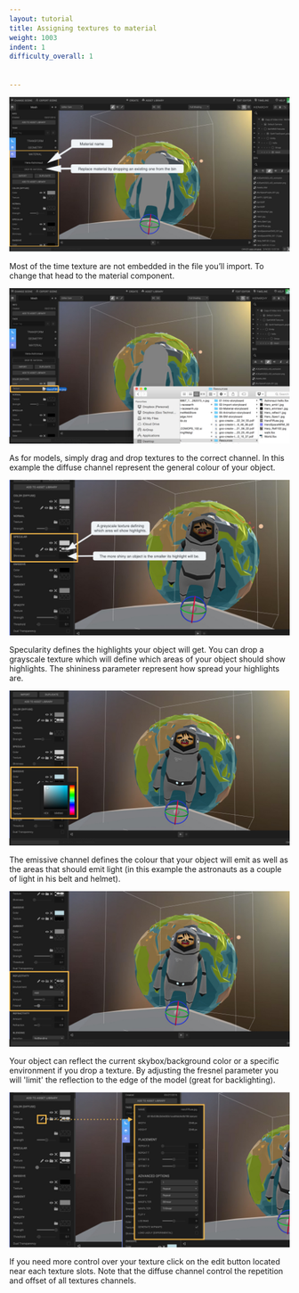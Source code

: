 ```yaml
---
layout: tutorial
title: Assigning textures to material
weight: 1003
indent: 1
difficulty_overall: 1


---
```


![](1.jpg)

Most of the time texture are not embedded in the file you’ll import. To change that head to the material component.

![](2.jpg)

As for models, simply drag and drop textures to the correct channel. In this example the diffuse channel represent the general colour of your object.

![](3.jpg)

Specularity defines the highlights your object will get. You can drop a grayscale texture which will define which areas of your object should show highlights. The shininess parameter represent how spread your highlights are.

![](4.jpg)

The emissive channel defines the colour that your object will emit as well as the areas that should emit light (in this example the astronauts as a couple of light in his belt and helmet).

![](5.jpg)

Your object can reflect the current skybox/background color or a specific environment if you drop a texture. By adjusting the fresnel parameter you will 'limit' the reflection to the edge of the model (great for backlighting).

![](6.jpg)

If you need more control over your texture click on the edit button located near each texture slots. Note that the diffuse channel control the repetition and offset of all textures channels.